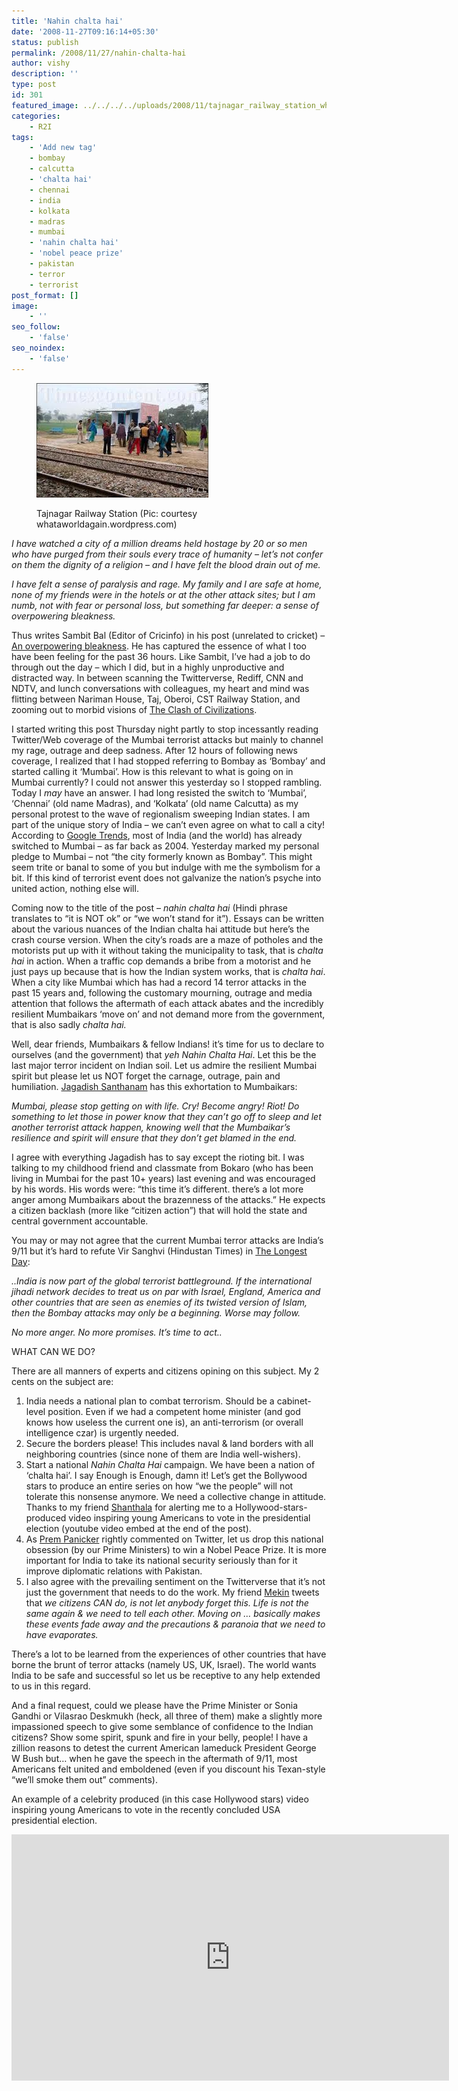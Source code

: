 ```yaml
---
title: 'Nahin chalta hai'
date: '2008-11-27T09:16:14+05:30'
status: publish
permalink: /2008/11/27/nahin-chalta-hai
author: vishy
description: ''
type: post
id: 301
featured_image: ../../../../uploads/2008/11/tajnagar_railway_station_whataworldagain_wp_com.jpg
categories: 
    - R2I
tags:
    - 'Add new tag'
    - bombay
    - calcutta
    - 'chalta hai'
    - chennai
    - india
    - kolkata
    - madras
    - mumbai
    - 'nahin chalta hai'
    - 'nobel peace prize'
    - pakistan
    - terror
    - terrorist
post_format: []
image:
    - ''
seo_follow:
    - 'false'
seo_noindex:
    - 'false'
---
```

<figure aria-describedby="caption-attachment-1499" class="wp-caption alignleft" id="attachment_1499" style="width: 275px">

[![](../../../../uploads/2008/11/tajnagar_railway_station_whataworldagain_wp_com.jpg "tajnagar_railway_station_whataworldagain_wp_com")](http://whataworldagain.wordpress.com/2010/01/14/for-the-people-by-the-people/)<figcaption class="wp-caption-text" id="caption-attachment-1499">Tajnagar Railway Station (Pic: courtesy whataworldagain.wordpress.com)</figcaption></figure>

*I have watched a city of a million dreams held hostage by 20 or so men who have purged from their souls every trace of humanity – let’s not confer on them the dignity of a religion – and I have felt the blood drain out of me.*

*I have felt a sense of paralysis and rage. My family and I are safe at home, none of my friends were in the hotels or at the other attack sites; but I am numb, not with fear or personal loss, but something far deeper: a sense of overpowering bleakness.*

Thus writes Sambit Bal (Editor of Cricinfo) in his post (unrelated to cricket) – [An overpowering bleakness](http://content-ind.cricinfo.com/magazine/content/current/story/379988.html). He has captured the essence of what I too have been feeling for the past 36 hours. Like Sambit, I’ve had a job to do through out the day – which I did, but in a highly unproductive and distracted way. In between scanning the Twitterverse, Rediff, CNN and NDTV, and lunch conversations with colleagues, my heart and mind was flitting between Nariman House, Taj, Oberoi, CST Railway Station, and zooming out to morbid visions of [The Clash of Civilizations](http://en.wikipedia.org/wiki/Clash_of_Civilizations).

I started writing this post Thursday night partly to stop incessantly reading Twitter/Web coverage of the Mumbai terrorist attacks but mainly to channel my rage, outrage and deep sadness. After 12 hours of following news coverage, I realized that I had stopped referring to Bombay as ‘Bombay’ and started calling it ‘Mumbai’. How is this relevant to what is going on in Mumbai currently? I could not answer this yesterday so I stopped rambling. Today I *may* have an answer. I had long resisted the switch to ‘Mumbai’, ‘Chennai’ (old name Madras), and ‘Kolkata’ (old name Calcutta) as my personal protest to the wave of regionalism sweeping Indian states. I am part of the unique story of India – we can’t even agree on what to call a city! According to [Google Trends](http://google.com/trends?q=mumbai%2C+bombay), most of India (and the world) has already switched to Mumbai – as far back as 2004. Yesterday marked my personal pledge to Mumbai – not “the city formerly known as Bombay”. This might seem trite or banal to some of you but indulge with me the symbolism for a bit. If this kind of terrorist event does not galvanize the nation’s psyche into united action, nothing else will.

Coming now to the title of the post – *nahin chalta hai* (Hindi phrase translates to “it is NOT ok” or “we won’t stand for it”). Essays can be written about the various nuances of the Indian chalta hai attitude but here’s the crash course version. When the city’s roads are a maze of potholes and the motorists put up with it without taking the municipality to task, that is *chalta hai* in action. When a traffic cop demands a bribe from a motorist and he just pays up because that is how the Indian system works, that is *chalta hai*. When a city like Mumbai which has had a record 14 terror attacks in the past 15 years and, following the customary mourning, outrage and media attention that follows the aftermath of each attack abates and the incredibly resilient Mumbaikars ‘move on’ and not demand more from the government, that is also sadly *chalta* *hai.*

Well, dear friends, Mumbaikars &amp; fellow Indians! it’s time for us to declare to ourselves (and the government) that *yeh* *Nahin Chalta Hai*. Let this be the last major terror incident on Indian soil. Let us admire the resilient Mumbai spirit but please let us NOT forget the carnage, outrage, pain and humiliation. [Jagadish Santhanam](http://tinyurl.com/6f9cyg) has this exhortation to Mumbaikars:

*Mumbai, please stop getting on with life. Cry! Become angry! Riot! Do something to let those in power know that they can’t go off to sleep and let another terrorist attack happen, knowing well that the Mumbaikar’s resilience and spirit will ensure that they don’t get blamed in the end.*

I agree with everything Jagadish has to say except the rioting bit. I was talking to my childhood friend and classmate from Bokaro (who has been living in Mumbai for the past 10+ years) last evening and was encouraged by his words. His words were: “this time it’s different. there’s a lot more anger among Mumbaikars about the brazenness of the attacks.” He expects a citizen backlash (more like “citizen action”) that will hold the state and central government accountable.

You may or may not agree that the current Mumbai terror attacks are India’s 9/11 but it’s hard to refute Vir Sanghvi (Hindustan Times) in [The Longest Day](http://tr.im/1ls1):

*..India is now part of the global terrorist battleground. If the international jihadi network decides to treat us on par with Israel, England, America and other countries that are seen as enemies of its twisted version of Islam, then the Bombay attacks may only be a beginning. Worse may follow.*

*No more anger. No more promises. It’s time to act..*

WHAT CAN WE DO?

There are all manners of experts and citizens opining on this subject. My 2 cents on the subject are:

1. India needs a national plan to combat terrorism. Should be a cabinet-level position. Even if we had a competent home minister (and god knows how useless the current one is), an anti-terrorism (or overall intelligence czar) is urgently needed.
2. Secure the borders please! This includes naval &amp; land borders with all neighboring countries (since none of them are India well-wishers).
3. Start a national *Nahin Chalta Hai* campaign. We have been a nation of ‘chalta hai’. I say Enough is Enough, damn it! Let’s get the Bollywood stars to produce an entire series on how “we the people” will not tolerate this nonsense anymore. We need a collective change in attitude. Thanks to my friend [Shanthala](http://twitter.com/shanthala) for alerting me to a Hollywood-stars-produced video inspiring young Americans to vote in the presidential election (youtube video embed at the end of the post).
4. As [Prem Panicker](http://twitter.com/Prempanicker) rightly commented on Twitter, let us drop this national obsession (by our Prime Ministers) to win a Nobel Peace Prize. It is more important for India to take its national security seriously than for it improve diplomatic relations with Pakistan.
5. I also agree with the prevailing sentiment on the Twitterverse that it’s not just the government that needs to do the work. My friend [Mekin](http://twitter.com/m_mekin) tweets that *we citizens CAN do, is not let anybody forget this. Life is not the same again &amp; we need to tell each other.* *Moving on … basically makes these events fade away and the precautions &amp; paranoia that we need to have evaporates.*

There’s a lot to be learned from the experiences of other countries that have borne the brunt of terror attacks (namely US, UK, Israel). The world wants India to be safe and successful so let us be receptive to any help extended to us in this regard.

And a final request, could we please have the Prime Minister or Sonia Gandhi or Vilasrao Deskmukh (heck, all three of them) make a slightly more impassioned speech to give some semblance of confidence to the Indian citizens? Show some spirit, spunk and fire in your belly, people! I have a zillion reasons to detest the current American lameduck President George W Bush but… when he gave the speech in the aftermath of 9/11, most Americans felt united and emboldened (even if you discount his Texan-style “we’ll smoke them out” comments).

An example of a celebrity produced (in this case Hollywood stars) video inspiring young Americans to vote in the recently concluded USA presidential election.

<span class="embed-youtube" style="text-align:center; display: block;"><iframe allowfullscreen="true" class="youtube-player" height="394" src="https://www.youtube.com/embed/0vtHwWReGU0?version=3&rel=1&fs=1&autohide=2&showsearch=0&showinfo=1&iv_load_policy=1&wmode=transparent" style="border:0;" type="text/html" width="700"></iframe></span>


